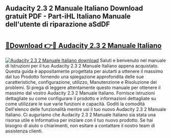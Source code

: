## Audacity 2.3 2 Manuale Italiano Download gratuit PDF - Part-iHL Italiano Manuale dell'utente di riparazione aSdDF

# <h2><a href="http://dfbmlu.blite.top/?on=Audacity+2.3+2+Manuale+Italiano">🔗Download 👉🔴 Audacity 2.3 2 Manuale Italiano</a></h2>

[![Audacity 2.3 2 Manuale Italiano download](https://i.imgur.com/lujVjoI.png)](http://dfbmlu.blite.top/?on=Audacity+2.3+2+Manuale+Italiano)
Saluti e benvenuto nel manuale di Istruzioni per il tuo Audacity 2.3 2 Manuale Italiano appena acquistato. Questa guida è appositamente progettata per aiutarti a ottenere il massimo dal tuo Prodotto fornendo una spiegazione approfondita delle sue caratteristiche, configurazione, utilizzo, Manutenzione e Risoluzione dei problemi. Si prega di leggere attentamente questo manuale per ottenere il massimo dal vostro Audacity 2.3 2 Manuale Italiano. Fornisce istruzioni dettagliate su come configurare il prodotto e informazioni dettagliate su come utilizzare le sue varie funzioni e capacità. Goditi la comodità Dell'elenco delle funzionalità mentre usi il tuo nuovo Audacity 2.3 2 Manuale Italiano. Ci auguriamo che Audacity 2.3 2 Manuale Italiano sia stata una risorsa utile e Informativa per iniziare con il tuo nuovo prodotto. Se hai bisogno di aiuto o chiarimenti, non esitare a contattare il nostro team di assistenza clienti.
